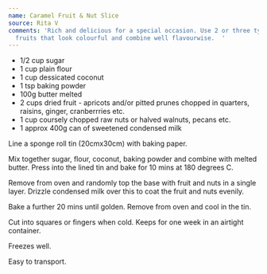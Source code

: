```yaml
---
name: Caramel Fruit & Nut Slice
source: Rita V
comments: 'Rich and delicious for a special occasion. Use 2 or three types of dried
  fruits that look colourful and combine well flavourwise.  '
---
```


* 1/2 cup sugar
* 1 cup plain flour
* 1 cup dessicated coconut
* 1 tsp baking powder
* 100g butter melted
* 2 cups dried fruit - apricots and/or pitted prunes chopped in quarters, raisins, ginger, cranberrries  etc.
* 1 cup coursely chopped raw nuts or halved walnuts, pecans etc.
* 1 approx 400g can of sweetened condensed milk

Line a sponge roll tin (20cmx30cm) with baking paper.

Mix together sugar, flour, coconut, baking powder and combine with melted butter. Press into the lined tin and bake for 10 mins at 180 degrees C.

Remove from oven and randomly top the base with fruit and nuts in a single layer.  Drizzle condensed milk over this to coat the fruit and nuts evenily.

Bake a further 20 mins until golden.  Remove from oven and cool in the tin.  

Cut into squares or fingers when cold.  Keeps for one week in an airtight container.  

Freezes well.  

Easy to transport.

